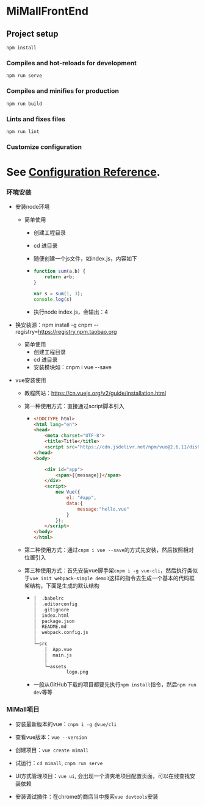 # MiMallFrontEnd

## Project setup
```
npm install
```

### Compiles and hot-reloads for development
```
npm run serve
```

### Compiles and minifies for production
```
npm run build
```

### Lints and fixes files
```
npm run lint
```

### Customize configuration
See [Configuration Reference](https://cli.vuejs.org/config/).
=======



### 环境安装

- 安装node环境

  - 简单使用

    - 创建工程目录

    - cd 进目录

    - 随便创建一个js文件，如index.js，内容如下

    - ```js
      function sum(a,b) {
          return a+b;
      }
      
      var s = sum(1, 3);
      console.log(s)
      ```

    - 执行node index.js，会输出：4

- 换安装源：npm install -g cnpm --registry=https://registry.npm.taobao.org

  - 简单使用
    - 创建工程目录
    - cd 进目录
    - 安装模块如：cnpm i vue --save

- vue安装使用

  - 教程网站：<https://cn.vuejs.org/v2/guide/installation.html>

  - 第一种使用方式：直接通过script脚本引入

    - ```html
      <!DOCTYPE html>
      <html lang="en">
      <head>
          <meta charset="UTF-8">
          <title>Title</title>
          <script src="https://cdn.jsdelivr.net/npm/vue@2.6.11/dist/vue.min.js"></script>
      </head>
      <body>
      
          <div id="app">
              <span>{{message}}</span>
          </div>
          <script>
              new Vue({
                  el: "#app",
                  data:{
                      message:"hello,vue"
                  }
              });
          </script>
      </body>
      </html>
      ```

  - 第二种使用方式：通过`cnpm i vue --save`的方式先安装，然后按照相对位置引入

  - 第三种使用方式：首先安装vue脚手架`cnpm i -g vue-cli`，然后执行类似于`vue init webpack-simple demo3`这样的指令去生成一个基本的代码框架结构，下面是生成的默认结构

    - ```tex
      │  .babelrc
      │  .editorconfig
      │  .gitignore
      │  index.html
      │  package.json
      │  README.md
      │  webpack.config.js
      │
      └─src
          │  App.vue
          │  main.js
          │
          └─assets
                  logo.png
      ```

    - 一般从GitHub下载的项目都要先执行`npm install`指令，然后`npm run dev`等等



### MiMall项目

- 安装最新版本的vue：`cnpm i -g @vue/cli`
- 查看vue版本：`vue --version`
- 创建项目：`vue create mimall`
- 试运行：`cd mimall`, `cnpm run serve`
- UI方式管理项目：`vue ui`, 会出现一个清爽地项目配置页面，可以在线查找安装依赖

- 安装调试插件：在chrome的商店当中搜索`vue devtools`安装
